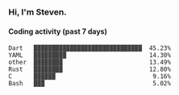 ### Hi, I'm Steven.

#### Coding activity (past 7 days)
```
Dart   ▓▓▓▓▓▓▓▓▓▓▓▓▓▓▓▓▓▓▓▓▓▓▓▓▓▓▓▓▓▓  45.23%
YAML   ▓▓▓▓▓▓▓▓▓                       14.30%
other  ▓▓▓▓▓▓▓▓                        13.49%
Rust   ▓▓▓▓▓▓▓▓                        12.80%
C      ▓▓▓▓▓▓                           9.16%
Bash   ▓▓▓                              5.02%
```
